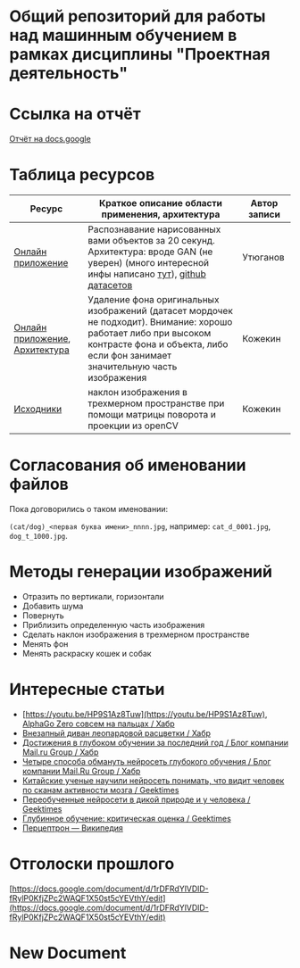 # Общий репозиторий для работы над машинным обучением в рамках дисциплины "Проектная деятельность"

# Ссылка на отчёт
[Отчёт на docs.google](https://docs.google.com/document/d/1l64QFcJGvTqRiP2qpEo5nNQ7DZtgBXln25ZfL_Iuqfs/edit)

# Таблица ресурсов

|Ресурс|Краткое описание области применения, архитектура|Автор записи|
|-|-|-|
|[Онлайн приложение](https://quickdraw.withgoogle.com/#)|Распознавание нарисованных вами объектов за 20 секунд. Архитектура: вроде GAN (не уверен) (много интересной инфы написано [тут](https://hackernoon.com/catgan-cat-face-generation-using-gans-f44663586d6b)), [github датасетов](https://github.com/googlecreativelab/quickdraw-dataset) |Утюганов|
|[Онлайн приложение](https://greenscreen-ai.boorgle.com/), [Архитектура](https://towardsdatascience.com/background-removal-with-deep-learning-c4f2104b3157)|Удаление фона оригинальных изображений (датасет мордочек не подходит). Внимание: хорошо работает либо при высоком контрасте фона и объекта, либо если фон занимает значительную часть изображения|Кожекин|
|[Исходники]()|наклон изображения в трехмерном пространстве при помощи матрицы поворота и проекции из openCV|Кожекин|

# Согласования об именовании файлов

Пока договорились о таком именовании:

`(cat/dog)_<первая буква имени>_nnnn.jpg`, например: `cat_d_0001.jpg`, `dog_t_1000.jpg`.

# Методы генерации изображений

* Отразить по вертикали, горизонтали
* Добавить шума
* Повернуть
* Приблизить определенную часть изображения
* Сделать наклон изображения в трехмерном пространстве
* Менять фон
* Менять раскраску кошек и собак

# Интересные статьи

* [https://youtu.be/HP9S1Az8Tuw](https://youtu.be/HP9S1Az8Tuw), [AlphaGo Zero совсем на пальцах / Хабр](https://habr.com/ru/post/343590/)
* [Внезапный диван леопардовой расцветки / Хабр](https://habr.com/post/259191/)
* [Достижения в глубоком обучении за последний год / Блог компании Mail.ru Group / Хабр](https://habr.com/company/mailru/blog/338248/)
* [Четыре способа обмануть нейросеть глубокого обучения / Блог компании Mail.Ru Group / Хабр](https://habr.com/company/mailru/blog/348140/)
* [Китайские ученые научили нейросеть понимать, что видит человек по сканам активности мозга / Geektimes](https://geektimes.ru/post/288955/)
* [Переобученные нейросети в дикой природе и у человека / Geektimes](https://geektimes.ru/post/290005/)
* [Глубинное обучение: критическая оценка / Geektimes](https://geektimes.ru/post/297309/)
* [Перцептрон — Википедия](https://ru.wikipedia.org/wiki/%D0%9F%D0%B5%D1%80%D1%86%D0%B5%D0%BF%D1%82%D1%80%D0%BE%D0%BD)

# Отголоски прошлого

[https://docs.google.com/document/d/1rDFRdYlVDlD-fRylP0KfjZPc2WAQF1X50st5cYEVthY/edit](https://docs.google.com/document/d/1rDFRdYlVDlD-fRylP0KfjZPc2WAQF1X50st5cYEVthY/edit)
# New Document
